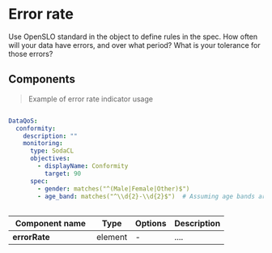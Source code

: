 # Error rate

Use OpenSLO standard in the object to define rules in the spec. How often will your data have errors, and over what period? What is your tolerance for those errors?


## Components

> Example of error rate indicator usage

```yml

DataQoS:
  conformity:
    description: "" 
    monitoring:
      type: SodaCL  
      objectives:
        - displayName: Conformity
          target: 90
      spec:
        - gender: matches("^(Male|Female|Other)$")
        - age_band: matches("^\\d{2}-\\d{2}$")  # Assuming age bands are in the format 20-29, 30-39, etc.
 
```

| <div style="width:150px">Component name</div>   | Type  | Options  | Description  |
|---|---|---|---|
| **errorRate** | element | - | .... |


